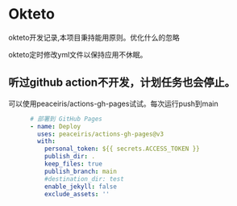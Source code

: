 # Okteto

okteto开发记录,本项目秉持能用原则。优化什么的忽略



okteto定时修改yml文件以保持应用不休眠。



## 听过github action不开发，计划任务也会停止。

可以使用peaceiris/actions-gh-pages试试。每次运行push到main



```yaml
      # 部署到 GitHub Pages
      - name: Deploy
        uses: peaceiris/actions-gh-pages@v3
        with:
          personal_token: ${{ secrets.ACCESS_TOKEN }}
          publish_dir: .
          keep_files: true
          publish_branch: main
          #destination_dir: test
          enable_jekyll: false
          exclude_assets: ''
```

